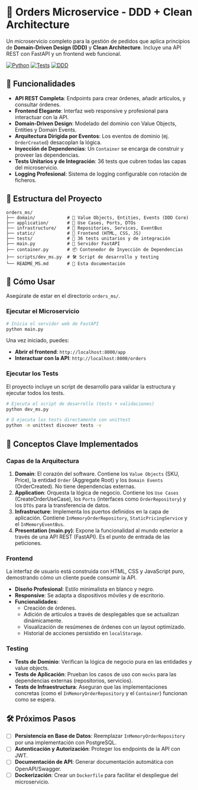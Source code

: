 # 🛒 Orders Microservice - DDD + Clean Architecture

Un microservicio completo para la gestión de pedidos que aplica principios de **Domain-Driven Design (DDD)** y **Clean Architecture**. Incluye una API REST con FastAPI y un frontend web funcional.

[![Python](https://img.shields.io/badge/Python-3.9+-blue.svg)](https://python.org)
[![Tests](https://img.shields.io/badge/Tests-36%2F36%20✅-green.svg)](#testing)
[![DDD](https://img.shields.io/badge/DDD-Domain%20Driven%20Design-purple.svg)](#)

## 🎯 Funcionalidades

- **API REST Completa**: Endpoints para crear órdenes, añadir artículos, y consultar órdenes.
- **Frontend Elegante**: Interfaz web responsive y profesional para interactuar con la API.
- **Domain-Driven Design**: Modelado del dominio con Value Objects, Entities y Domain Events.
- **Arquitectura Dirigida por Eventos**: Los eventos de dominio (ej. `OrderCreated`) desacoplan la lógica.
- **Inyección de Dependencias**: Un `Container` se encarga de construir y proveer las dependencias.
- **Tests Unitarios y de Integración**: 36 tests que cubren todas las capas del microservicio.
- **Logging Profesional**: Sistema de logging configurable con rotación de ficheros.

## 📁 Estructura del Proyecto

```
orders_ms/
├── domain/            # 🎯 Value Objects, Entities, Events (DDD Core)
├── application/       # 💼 Use Cases, Ports, DTOs
├── infrastructure/    # 🔧 Repositories, Services, EventBus
├── static/            # 🎨 Frontend (HTML, CSS, JS)
├── tests/             # 🧪 36 tests unitarios y de integración
├── main.py            # 🚀 Servidor FastAPI
├── container.py       # 📦 Contenedor de Inyección de Dependencias
├── scripts/dev_ms.py  # 🛠️ Script de desarrollo y testing
└── README_MS.md       # 📖 Esta documentación
```

## 🚀 Cómo Usar

Asegúrate de estar en el directorio `orders_ms/`.

### Ejecutar el Microservicio

```bash
# Inicia el servidor web de FastAPI
python main.py
```

Una vez iniciado, puedes:
- **Abrir el frontend**: `http://localhost:8000/app`
- **Interactuar con la API**: `http://localhost:8000/orders`

### Ejecutar los Tests

El proyecto incluye un script de desarrollo para validar la estructura y ejecutar todos los tests.

```bash
# Ejecuta el script de desarrollo (tests + validaciones)
python dev_ms.py

# O ejecuta los tests directamente con unittest
python -m unittest discover tests -v
```

## 📖 Conceptos Clave Implementados

### Capas de la Arquitectura

1.  **Domain**: El corazón del software. Contiene los `Value Objects` (SKU, Price), la entidad `Order` (Aggregate Root) y los `Domain Events` (OrderCreated). No tiene dependencias externas.
2.  **Application**: Orquesta la lógica de negocio. Contiene los `Use Cases` (CreateOrderUseCase), los `Ports` (interfaces como `OrderRepository`) y los `DTOs` para la transferencia de datos.
3.  **Infrastructure**: Implementa los puertos definidos en la capa de aplicación. Contiene `InMemoryOrderRepository`, `StaticPricingService` y el `InMemoryEventBus`.
4.  **Presentation (main.py)**: Expone la funcionalidad al mundo exterior a través de una API REST (FastAPI). Es el punto de entrada de las peticiones.

### Frontend

La interfaz de usuario está construida con HTML, CSS y JavaScript puro, demostrando cómo un cliente puede consumir la API.

- **Diseño Profesional**: Estilo minimalista en blanco y negro.
- **Responsive**: Se adapta a dispositivos móviles y de escritorio.
- **Funcionalidades**:
  - Creación de órdenes.
  - Adición de artículos a través de desplegables que se actualizan dinámicamente.
  - Visualización de resúmenes de órdenes con un layout optimizado.
  - Historial de acciones persistido en `localStorage`.

### Testing

- **Tests de Dominio**: Verifican la lógica de negocio pura en las entidades y value objects.
- **Tests de Aplicación**: Prueban los casos de uso con `mocks` para las dependencias externas (repositorios, servicios).
- **Tests de Infraestructura**: Aseguran que las implementaciones concretas (como el `InMemoryOrderRepository` y el `Container`) funcionan como se espera.

## 🛠️ Próximos Pasos

- [ ] **Persistencia en Base de Datos**: Reemplazar `InMemoryOrderRepository` por una implementación con PostgreSQL.
- [ ] **Autenticación y Autorización**: Proteger los endpoints de la API con JWT.
- [ ] **Documentación de API**: Generar documentación automática con OpenAPI/Swagger.
- [ ] **Dockerización**: Crear un `Dockerfile` para facilitar el despliegue del microservicio.